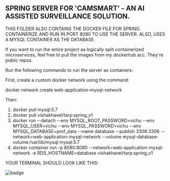 ## SPRING SERVER FOR 'CAMSMART' - AN AI ASSISTED SURVEILLANCE SOLUTION.

THIS FOLDER ALSO CONTAINS THE DOCKER FILE FOR SPRING.
CONTAINERIZE AND RUN IN PORT 8080 TO USE THE SERVER.
ALSO, USES A MYSQL CONTAINER AS THE DATABASE.

If you want to run the entire project as logically split containerized microservices, feel free to pull the images from my dockerhub acc. 
They're public repos.

Run the following commands to run the server as containers: 

First, create a custom docker network using the command:
 
  docker network create web-application-mysql-network
  
Then:

1. docker pull mysql:5.7
2. docker pull vishakhavel/tarp:spring_v1 
3. docker run --detach --env MYSQL_ROOT_PASSWORD=vichu --env MYSQL_USER=vichu --env MYSQL_PASSWORD=vichu --env MYSQL_DATABASE=prof_data --name database --publish    3306:3306 --network=web-application-mysql-network --volume mysql-database-volume:/var/lib/mysql  mysql:5.7
4. docker container run -p 8080:8080 --network=web-application-mysql-network -e RDS_HOSTNAME=database vishakhavel/tarp:spring_v1 

YOUR TERMINAL SHOULD LOOK LIKE THIS:

 <img  alt="badge" src="https://user-images.githubusercontent.com/54572908/124347995-18907680-dc05-11eb-96b7-2e758f7d765c.png">



 



